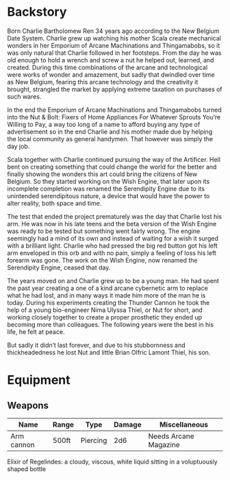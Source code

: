<!-- TITLE: Wrench -->
<!-- SUBTITLE: The life and love of Charlie Wren -->

# Backstory
Born Charlie Bartholomew Ren 34 years ago according to the New Belgium Date System. Charlie grew up watching his mother Scala create mechanical wonders in her Emporium of Arcane Machinations and Thingamabobs, so it was only natural that Charlie followed in her footsteps. From the day he was old enough to hold a wrench and screw a nut he helped out, learned, and created. During this time combinations of the arcane and technological were works of wonder and amazement, but sadly that dwindled over time as New Belgium, fearing this arcane technology and the creativity it brought, strangled the market by applying extreme taxation on purchases of such wares.

In the end the Emporium of Arcane Machinations and Thingamabobs turned into the Nut & Bolt: Fixers of Home Appliances For Whatever Sprouts You’re Willing to Pay, a way too long of a name to afford buying any type of advertisement so in the end Charlie and his mother made due by helping the local community as general handymen. That however was simply the day job.

Scala together with Charlie continued pursuing the way of the Artificer. Hell bent on creating something that could change the world for the better and finally showing the wonders this art could bring the citizens of New Belgium. So they started working on the Wish Engine, that later upon its incomplete completion was renamed the Serendipity Engine due to its unintended serendipitous nature, a device that would have the power to alter reality, both space and time.

The test that ended the project prematurely was the day that Charlie lost his arm. He was now in his late teens and the beta version of the Wish Engine was ready to be tested but something went fairly wrong. The engine seemingly had a mind of its own and instead of waiting for a wish it surged with a brilliant light. Charlie who had pressed the big red button got his left arm enveloped in this orb and with no pain, simply a feeling of loss his left forearm was gone. The work on the Wish Engine, now renamed the Serendipity Engine, ceased that day.

The years moved on and Charlie grew up to be a young man. He had spent the past year creating a one of a kind arcane cybernetic arm to replace what he had lost, and in many ways it made him more of the man he is today. During his experiments creating the Thunder Cannon he took the help of a young bio-engineer Nima Ulyssa Thiel, or Nut for short, and working closely together to create a proper prosthetic they ended up becoming more than colleagues. The following years were the best in his life, he felt at peace. 

But sadly it didn’t last forever, and due to his stubbornness and thickheadedness he lost Nut and little Brian Olfric Lamont Thiel, his son.
# Equipment
## Weapons
Name | Range | Type | Damage | Miscellaneous
--- | --- | --- | --- | ---
Arm cannon | 500ft | Piercing | 2d6 | Needs Arcane Magazine

Elixir of Regelindes: a cloudy, viscous, white liquid sitting in a voluptuously shaped bottle

